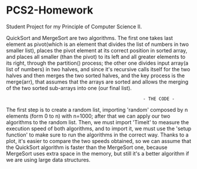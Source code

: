 # PCS2-Homework
Student Project for my Principle of Computer Science II. 

QuickSort and MergeSort are two algorithms. 
The first one takes last element as pivot(which is an element that divides the list of numbers in two smaller list), places the pivot element at its correct position in sorted array, and places all smaller (than the pivot) to its left and all greater elements to its right, through the partition() process;
the other one divides input array(a list of numbers) in two halves, and since it's recursive calls itself for the two halves and then merges the two sorted halves, and the key process is the merge(arr), that assumes that the arrays are sorted and allows the merging of the two sorted sub-arrays into one (our final list).

                                                        - THE CODE -

The first step is to create a random list, importing 'random' composed by n elements (form 0 to n) with n=1000; 
after that we can apply our two algorithms to the random list.
Then, we must import 'Timeit' to measure the execution speed of both algorithms, and to import it, we must use the 'setup function' to make sure to run the algorithms in the correct way.
Thanks to a plot, it's easier to compare the two speeds obtained, so we can assume that the QuickSort algorithm is faster than the MergeSort one, because MergeSort uses extra space in the memory, but still it's a better algorithm if we are using large data structures.


